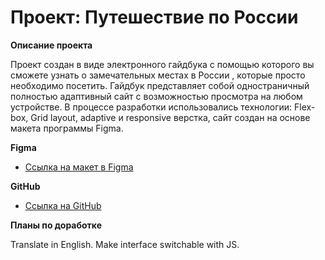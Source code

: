 # Проект: Путешествие по России


**Описание проекта**

Проект создан в виде электронного гайдбука с помощью которого вы сможете узнать о замечательных местах в России , которые просто необходимо посетить. Гайдбук представляет собой одностраничный полностью адаптивный сайт с возможностью просмотра на любом устройстве. В процессе разработки использовались технологии: Flex-box, Grid layout, adaptive и responsive верстка, сайт создан на основе макета программы Figma.

**Figma**

* [Ссылка на макет в Figma](https://www.figma.com/file/5S2WSbEFL6awjVWJ0NWL8Q/Sprint-3_-Russia-_-desktop-mobile?node-id=28503%3A0)

**GitHub**

* [Ссылка на GitHub](https://anthonygrapes.github.io/russian-travel/index.html)

**Планы по доработке**

Translate in English. Make interface switchable with JS.
